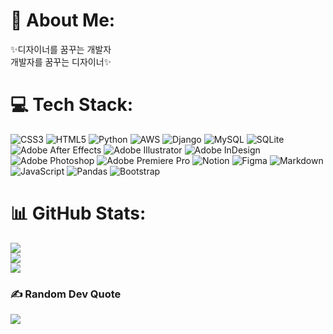# 💫 About Me:
✨디자이너를 꿈꾸는 개발자<br>     개발자를 꿈꾸는 디자이너✨<br>


# 💻 Tech Stack:
![CSS3](https://img.shields.io/badge/css3-%231572B6.svg?style=flat-square&logo=css3&logoColor=white) ![HTML5](https://img.shields.io/badge/html5-%23E34F26.svg?style=flat-square&logo=html5&logoColor=white) ![Python](https://img.shields.io/badge/python-3670A0?style=flat-square&logo=python&logoColor=ffdd54) ![AWS](https://img.shields.io/badge/AWS-%23FF9900.svg?style=flat-square&logo=amazon-aws&logoColor=white) ![Django](https://img.shields.io/badge/django-%23092E20.svg?style=flat-square&logo=django&logoColor=white) ![MySQL](https://img.shields.io/badge/mysql-%2300f.svg?style=flat-square&logo=mysql&logoColor=white) ![SQLite](https://img.shields.io/badge/sqlite-%2307405e.svg?style=flat-square&logo=sqlite&logoColor=white) ![Adobe After Effects](https://img.shields.io/badge/Adobe%20After%20Effects-9999FF.svg?style=flat-square&logo=Adobe%20After%20Effects&logoColor=white) ![Adobe Illustrator](https://img.shields.io/badge/adobeillustrator-%23FF9A00.svg?style=flat-square&logo=adobeillustrator&logoColor=white) ![Adobe InDesign](https://img.shields.io/badge/Adobe%20InDesign-49021F?style=flat-square&logo=adobeindesign&logoColor=white) ![Adobe Photoshop](https://img.shields.io/badge/adobephotoshop-%2331A8FF.svg?style=flat-square&logo=adobephotoshop&logoColor=white) ![Adobe Premiere Pro](https://img.shields.io/badge/Adobe%20Premiere%20Pro-9999FF.svg?style=flat-square&logo=Adobe%20Premiere%20Pro&logoColor=white) ![Notion](https://img.shields.io/badge/Notion-%23000000.svg?style=flat-square&logo=notion&logoColor=white) 	![Figma](https://img.shields.io/badge/figma-%23F24E1E.svg?style=flat-square&logo=figma&logoColor=white) ![Markdown](https://img.shields.io/badge/markdown-%23000000.svg?style=flat-square&logo=markdown&logoColor=white) ![JavaScript](https://img.shields.io/badge/javascript-%23323330.svg?style=flat-square&logo=javascript&logoColor=%23F7DF1E) ![Pandas](https://img.shields.io/badge/pandas-%23150458.svg?style=flat-square&logo=pandas&logoColor=white) ![Bootstrap](https://img.shields.io/badge/bootstrap-%23563D7C.svg?style=flat-square&logo=bootstrap&logoColor=white)
</br> 
# 📊 GitHub Stats:
![](https://github-readme-stats.vercel.app/api?username=rrwe23&theme=vue&hide_border=false&include_all_commits=true&count_private=false)<br/>
![](https://github-readme-streak-stats.herokuapp.com/?user=rrwe23&theme=vue&hide_border=false)<br/>
![](https://github-readme-stats.vercel.app/api/top-langs/?username=rrwe23&theme=vue&hide_border=false&include_all_commits=true&count_private=false&layout=compact)<br> 

### ✍️ Random Dev Quote
![](https://quotes-github-readme.vercel.app/api?type=horizontal&theme=dark)

<!-- Proudly created with GPRM ( https://gprm.itsvg.in ) -->
